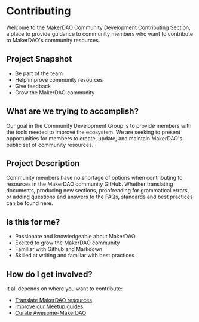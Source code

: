 # Contributing

Welcome to the MakerDAO Community Development Contributing Section, a place to provide guidance to community members who want to contribute to MakerDAO's community resources.

## Project Snapshot

- Be part of the team
- Help improve community resources
- Give feedback
- Grow the MakerDAO community

## What are we trying to accomplish?

Our goal in the Community Development Group is to provide members with the tools needed to improve the ecosystem. We are seeking to present opportunities for members to create, update, and maintain MakerDAO's public set of community resources.

## Project Description

Community members have no shortage of options when contributing to resources in the MakerDAO community GitHub. Whether translating documents, producing new sections, proofreading for grammatical errors, or adding questions and answers to the FAQs, standards and best practices can be found here.

## Is this for me?

- Passionate and knowledgeable about MakerDAO
- Excited to grow the MakerDAO community
- Familiar with Github and Markdown
- Skilled at writing and familiar with best practices

## How do I get involved?

It all depends on where you want to contribute:

- [Translate MakerDAO resources](/translations/README.md)
- [Improve our Meetup guides](/meetups/README.md)
- [Curate Awesome-MakerDAO](/awesome-makerdao/blob/master/README.md)
